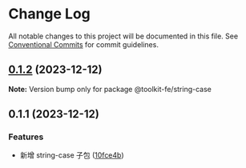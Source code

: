 # Change Log

All notable changes to this project will be documented in this file.
See [Conventional Commits](https://conventionalcommits.org) for commit guidelines.

## [0.1.2](https://github.com/lexmin0412/toolkit-fe/compare/v0.1.1...v0.1.2) (2023-12-12)

**Note:** Version bump only for package @toolkit-fe/string-case





## 0.1.1 (2023-12-12)


### Features

* 新增 string-case 子包 ([10fce4b](https://github.com/lexmin0412/toolkit-fe/commit/10fce4b69dccde2986367fb84e47173beb402323))
